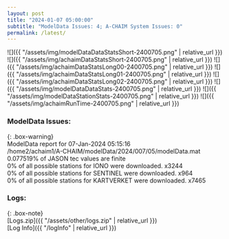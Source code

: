 ```yaml
---
layout: post
title: "2024-01-07 05:00:00"
subtitle: "ModelData Issues: 4; A-CHAIM System Issues: 0"
permalink: /latest/
---
```


![]({{ "/assets/img/modelDataDataStatsShort-2400705.png" | relative_url }})
![]({{ "/assets/img/achaimDataStatsShort-2400705.png" | relative_url }})
![]({{ "/assets/img/achaimDataStatsLong00-2400705.png" | relative_url }})
![]({{ "/assets/img/achaimDataStatsLong01-2400705.png" | relative_url }})
![]({{ "/assets/img/achaimDataStatsLong02-2400705.png" | relative_url }})
![]({{ "/assets/img/modelDataDataStats-2400705.png" | relative_url }})
![]({{ "/assets/img/modelDataStationStats-2400705.png" | relative_url }})
![]({{ "/assets/img/achaimRunTime-2400705.png" | relative_url }})


### ModelData Issues:  
  
{: .box-warning}  
 ModelData report for 07-Jan-2024 05:15:16   
 /home2/achaim1/A-CHAIM/modelData/2024/007/05/modelData.mat   
 0.077519% of JASON tec values are finite   
 0% of all possible stations for IONO were downloaded. x3244   
 0% of all possible stations for SENTINEL were downloaded. x964   
 0% of all possible stations for KARTVERKET were downloaded. x7465   
  


### Logs:  
  
{: .box-note}  
[Logs.zip]({{ "/assets/other/logs.zip" | relative_url }})  
[Log Info]({{ "/logInfo" | relative_url }})  
